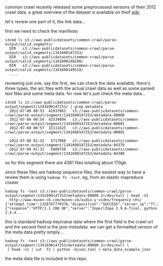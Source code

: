 common crawl recently released some preprocessed versions of their 2012 crawl data. a great overview of the dataset is available
on theif <a href="https://commoncrawl.atlassian.net/wiki/display/CRWL/About+the+Data+Set">wiki</a>

let's review one part of it, the link data...

first we need to check the manifests

    s3cmd ls s3://aws-publicdatasets/common-crawl/parse-output/valid_segments/
      DIR   s3://aws-publicdatasets/common-crawl/parse-output/valid_segments/1341690147253/
      DIR   s3://aws-publicdatasets/common-crawl/parse-output/valid_segments/1341690148298/
      DIR   s3://aws-publicdatasets/common-crawl/parse-output/valid_segments/1341690149519/
      ....

reviewing just one, say the first, we can check the data available, there's three types, the arc files with the actual crawl data as well as some
parsed text files and some meta data. for now let's just check the meta data...

    s3cmd ls s3://aws-publicdatasets/common-crawl/parse-output/segment/1341690147253/ | grep metadata
      2012-07-08 00:53  41937063   s3://aws-publicdatasets/common-crawl/parse-output/segment/1341690147253/metadata-00000
      2012-07-08 00:54  42539894   s3://aws-publicdatasets/common-crawl/parse-output/segment/1341690147253/metadata-00001
      2012-07-08 00:57  32111625   s3://aws-publicdatasets/common-crawl/parse-output/segment/1341690147253/metadata-00002
      ...
      2012-07-08 01:32   5717068   s3://aws-publicdatasets/common-crawl/parse-output/segment/1341690147253/metadata-04379
      2012-07-08 01:32   5608750   s3://aws-publicdatasets/common-crawl/parse-output/segment/1341690147253/metadata-04380

so for this segment there are 4381 files totalling about 170gb. 

since these files are hadoop sequence files, the easiest way to have a review them is using `hadoop fs -text`. eg, from an elastic mapreduce cluster

    hadoop fs -text s3://aws-publicdatasets/common-crawl/parse-output/segment/1341690147253/metadata-00000 2>/dev/null | head -n1
      http://www.museo-cb.com/museo-cb/audio-y-video/frequency-vhs/   {"attempt_time":1328767770376,"disposition":"SUCCESS","server_ip":"77.229.63.16","http_result":200,"http_headers":{"response":"HTTP/1.1 200 OK","server":"Zope/(Zope 2.9.6-final, python 2.4.4...

this is standard hadoop key/value data where the first field is the crawl url and the second field is the json metadata. we can get a formatted version of the
meta data pretty simply...

    hadoop fs -text s3://aws-publicdatasets/common-crawl/parse-output/segment/1341690147253/metadata-00000 2>/dev/null \
     | head -n1 | cut -f2 | python -mjson.tool > meta_data_example.json

the meta data file is included in this repo.








